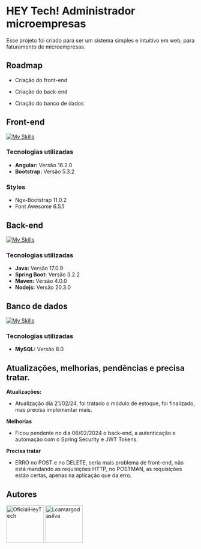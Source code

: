 # HEY Tech! Administrador microempresas

Esse projeto foi criado para ser um sistema simples e intuitivo em web, para faturamento de microempresas.

## Roadmap

- Criação do front-end

- Criação do back-end

- Criação do banco de dados

## Front-end

[![My Skills](https://skillicons.dev/icons?i=angular,bootstrap&theme=dark)](https://skillicons.dev)

### Tecnologias utilizadas

- **Angular:** Versão 16.2.0
- **Bootstrap:** Versão 5.3.2

### Styles

- Ngx-Bootstrap 11.0.2
- Font Awesome 6.5.1

## Back-end

[![My Skills](https://skillicons.dev/icons?i=java,spring,maven&theme=dark)](https://skillicons.dev)

### Tecnologias utilizadas

- **Java:** Versão 17.0.9
- **Spring Boot:** Versão 3.2.2
- **Maven:** Versão 4.0.0
- **Nodejs:** Versão 20.3.0

## Banco de dados

[![My Skills](https://skillicons.dev/icons?i=mysql&theme=dark)](https://skillicons.dev)

### Tecnologias utilizadas

- **MySQL:** Versão 8.0

## Atualizações, melhorias, pendências e precisa tratar.

**Atualizações:**

- Atualização dia 21/02/24, foi tratado o módulo de estoque, foi finalizado, mas precisa implementar mais.

**Melhorias**

- Ficou pendente no dia 06/02/2024 o back-end, a autenticação e automação com o Spring Security e JWT Tokens.

**Precisa tratar**

- ERRO no POST e no DELETE, seria mais problema de front-end, não está mandando as requisições HTTP, no POSTMAN, as requisições estão certas, apenas na aplicação que da erro.

## Autores

[<img src="https://github.com/OficialHeyTech.png" width="100" alt="OficialHeyTech">]([https://www.github.com/oficialwebbee](https://github.com/OficialHeyTech))
[<img src="https://github.com/Lcamargodasilva.png" width="100" alt="Lcamargodasilva">](https://www.github.com/Lcamargodasilva)
